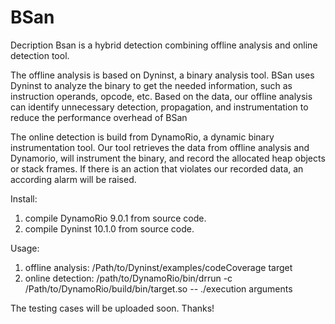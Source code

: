 # BSan 
Decription
Bsan is a hybrid detection combining offline analysis and online detection tool. 

The offline analysis is based on Dyninst, a binary analysis tool. BSan uses Dyninst to analyze the binary to get the needed information, such as instruction operands, opcode, etc. Based on the data, our offline analysis can identify unnecessary detection, propagation, and instrumentation to reduce the performance overhead of BSan

The online detection is build from DynamoRio, a dynamic binary instrumentation tool. Our tool retrieves the data from offline analysis and Dynamorio, will instrument the binary, and record the allocated heap objects or stack frames. If there is an action that violates our recorded data, an according alarm will be raised.

Install:
1. compile DynamoRio 9.0.1 from source code.
2. compile Dyninst 10.1.0 from source code.

Usage:
1. offline analysis: /Path/to/Dyninst/examples/codeCoverage target
2. online detection: /path/to/DynamoRio/bin/drrun -c /Path/to/DynamoRio/build/bin/target.so -- ./execution arguments

The testing cases will be uploaded soon. Thanks!

